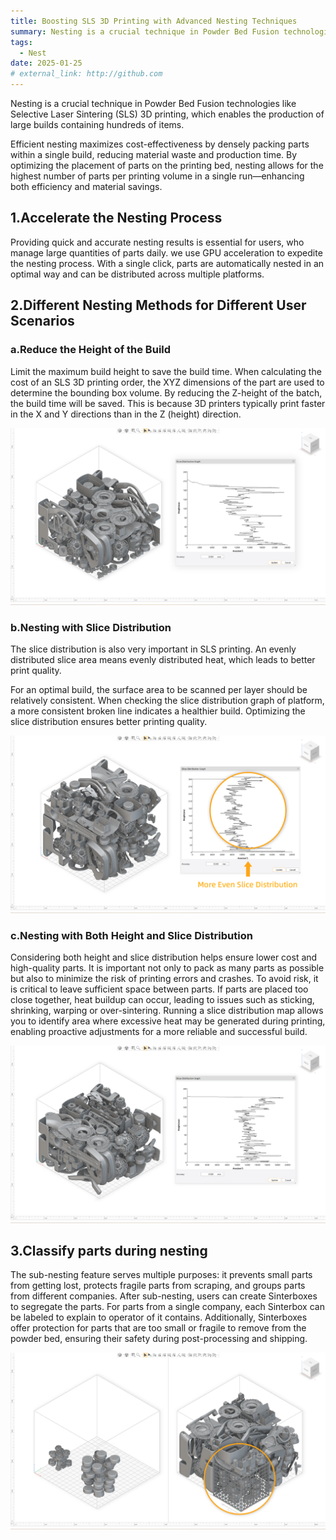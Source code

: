 ```yaml
---
title: Boosting SLS 3D Printing with Advanced Nesting Techniques
summary: Nesting is a crucial technique in Powder Bed Fusion technologies like Selective Laser Sintering (SLS) 3D printing.
tags:
  - Nest
date: 2025-01-25
# external_link: http://github.com
---
```

Nesting is a crucial technique in Powder Bed Fusion technologies like Selective Laser Sintering (SLS) 3D printing, which enables the production of large builds containing hundreds of items.

Efficient nesting maximizes cost-effectiveness by densely packing parts within a single build, reducing material waste and production time. By optimizing the placement of parts on the printing bed, nesting allows for the highest number of parts per printing volume in a single run—enhancing both efficiency and material savings.

## 1.Accelerate the Nesting Process
Providing quick and accurate nesting results is essential for users, who manage large quantities of parts daily. we use GPU acceleration to expedite the nesting process. With a single click, parts are automatically nested in an optimal way and can be distributed across multiple platforms.

## 2.Different Nesting Methods for Different User Scenarios 
### a.Reduce the Height of the Build
Limit the maximum build height to save the build time. When calculating the cost of an SLS 3D printing order, the XYZ dimensions of the part are used to determine the bounding box volume. By reducing the Z-height of the batch, the build time will be saved. This is because 3D printers typically print faster in the X and Y directions than in the Z (height) direction. 

![reduce height](images/reduce_height.png "reduce height")

### b.Nesting with Slice Distribution
The slice distribution is also very important in SLS printing. An evenly distributed slice area means evenly distributed heat, which leads to better print quality.

For an optimal build, the surface area to be scanned per layer should be relatively consistent. When checking the slice distribution graph of platform, a more consistent broken line indicates a healthier build. Optimizing the slice distribution ensures better printing quality.

![slice distribution](images/slice_distribution.png "slice distribution")

### c.Nesting with Both Height and Slice Distribution
Considering both height and slice distribution helps ensure lower cost and high-quality parts. It is important not only to pack as many parts as possible but also to minimize the risk of printing errors and crashes. To avoid risk, it is critical to leave sufficient space between parts. If parts are placed too close together, heat buildup can occur, leading to issues such as sticking, shrinking, warping or over-sintering. Running a slice distribution map allows you to identify area where excessive heat may be generated during printing, enabling proactive adjustments for a more reliable and successful build.

![height and slice distribution](images/height_and_slice_distribution.png "height and slice distribution")

## 3.Classify parts during nesting
The sub-nesting feature serves multiple purposes: it prevents small parts from getting lost, protects fragile parts from scraping, and groups parts from different companies. After sub-nesting, users can create Sinterboxes to segregate the parts. For parts from a single company, each Sinterbox can be labeled to explain to operator of it contains. Additionally, Sinterboxes offer protection for parts that are too small or fragile to remove from the powder bed, ensuring their safety during post-processing and shipping.

![sinterbox](images/sinter_box.png "sinterboxes")

